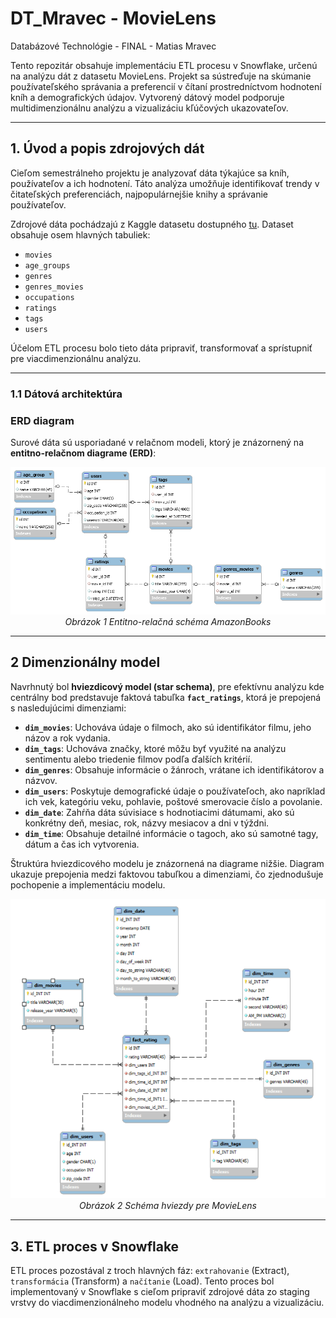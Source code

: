 # DT_Mravec - MovieLens
Databázové Technológie - FINAL - Matias Mravec 

Tento repozitár obsahuje implementáciu ETL procesu v Snowflake, určenú na analýzu dát z datasetu MovieLens. Projekt sa sústreďuje na skúmanie používateľského správania a preferencií v čítaní prostredníctvom hodnotení kníh a demografických údajov. Vytvorený dátový model podporuje multidimenzionálnu analýzu a vizualizáciu kľúčových ukazovateľov.

---
## **1. Úvod a popis zdrojových dát**
Cieľom semestrálneho projektu je analyzovať dáta týkajúce sa kníh, používateľov a ich hodnotení. Táto analýza umožňuje identifikovať trendy v čitateľských preferenciách, najpopulárnejšie knihy a správanie používateľov.

Zdrojové dáta pochádzajú z Kaggle datasetu dostupného [tu](https://grouplens.org/datasets/movielens/). Dataset obsahuje osem hlavných tabuliek:
- `movies`
- `age_groups`
- `genres`
- `genres_movies`
- `occupations`
- `ratings`
- `tags`
- `users`

Účelom ETL procesu bolo tieto dáta pripraviť, transformovať a sprístupniť pre viacdimenzionálnu analýzu.

---

### **1.1 Dátová architektúra**

### **ERD diagram**
Surové dáta sú usporiadané v relačnom modeli, ktorý je znázornený na **entitno-relačnom diagrame (ERD)**:

<p align="center">
  <img src="MovieLens_ERD.png" alt="ERD Schema">
  <br>
  <em>Obrázok 1 Entitno-relačná schéma AmazonBooks</em>
</p>

---
## **2 Dimenzionálny model**

Navrhnutý bol **hviezdicový model (star schema)**, pre efektívnu analýzu kde centrálny bod predstavuje faktová tabuľka **`fact_ratings`**, ktorá je prepojená s nasledujúcimi dimenziami:
- **`dim_movies`**: Uchováva údaje o filmoch, ako sú identifikátor filmu, jeho názov a rok vydania.
- **`dim_tags`**: Uchováva značky, ktoré môžu byť využité na analýzu sentimentu alebo triedenie filmov podľa ďalších kritérií.
- **`dim_genres`**: Obsahuje informácie o žánroch, vrátane ich identifikátorov a názvov.
- **`dim_users`**: Poskytuje demografické údaje o používateľoch, ako napríklad ich vek, kategóriu veku, pohlavie, poštové smerovacie číslo a povolanie.
- **`dim_date`**: Zahŕňa dáta súvisiace s hodnotiacimi dátumami, ako sú konkrétny deň, mesiac, rok, názvy mesiacov a dni v týždni.
- **`dim_time`**: Obsahuje detailné informácie o tagoch, ako sú samotné tagy, dátum a čas ich vytvorenia.








Štruktúra hviezdicového modelu je znázornená na diagrame nižšie. Diagram ukazuje prepojenia medzi faktovou tabuľkou a dimenziami, čo zjednodušuje pochopenie a implementáciu modelu.

<p align="center">
  <img src="star_schema.png" alt="Star Schema">
  <br>
  <em>Obrázok 2 Schéma hviezdy pre MovieLens</em>
</p>

---

## **3. ETL proces v Snowflake**
ETL proces pozostával z troch hlavných fáz: `extrahovanie` (Extract), `transformácia` (Transform) a `načítanie` (Load). Tento proces bol implementovaný v Snowflake s cieľom pripraviť zdrojové dáta zo staging vrstvy do viacdimenzionálneho modelu vhodného na analýzu a vizualizáciu.

